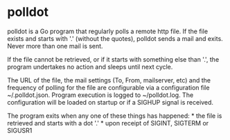 # polldot

polldot is a Go program that regularly polls a remote http file.  If
the file exists and starts with '.' (without the quotes), polldot
sends a mail and exits.  Never more than one mail is sent.

If the file cannot be retrieved, or if it starts with something else
than '.', the program undertakes no action and sleeps until next
cycle.

The URL of the file, the mail settings (To, From, mailserver, etc) and
the frequency of polling for the file are configurable via a
configuration file ~/.polldot.json. Program execution is logged to
~/polldot.log.  The configuration will be loaded on startup or if a
SIGHUP signal is received.

The program exits when any one of these things has happened: * the
file is retrieved and starts with a dot '.' * upon receipt of SIGINT,
SIGTERM or SIGUSR1

